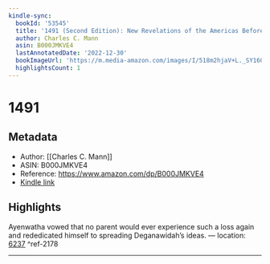 ```yaml
---
kindle-sync:
  bookId: '53545'
  title: '1491 (Second Edition): New Revelations of the Americas Before Columbus'
  author: Charles C. Mann
  asin: B000JMKVE4
  lastAnnotatedDate: '2022-12-30'
  bookImageUrl: 'https://m.media-amazon.com/images/I/518m2hjaV+L._SY160.jpg'
  highlightsCount: 1
---
```

# 1491
## Metadata
* Author: [[Charles C. Mann]]
* ASIN: B000JMKVE4
* Reference: https://www.amazon.com/dp/B000JMKVE4
* [Kindle link](kindle://book?action=open&asin=B000JMKVE4)

## Highlights
Ayenwatha vowed that no parent would ever experience such a loss again and rededicated himself to spreading Deganawidah’s ideas. — location: [6237](kindle://book?action=open&asin=B000JMKVE4&location=6237) ^ref-2178

---
